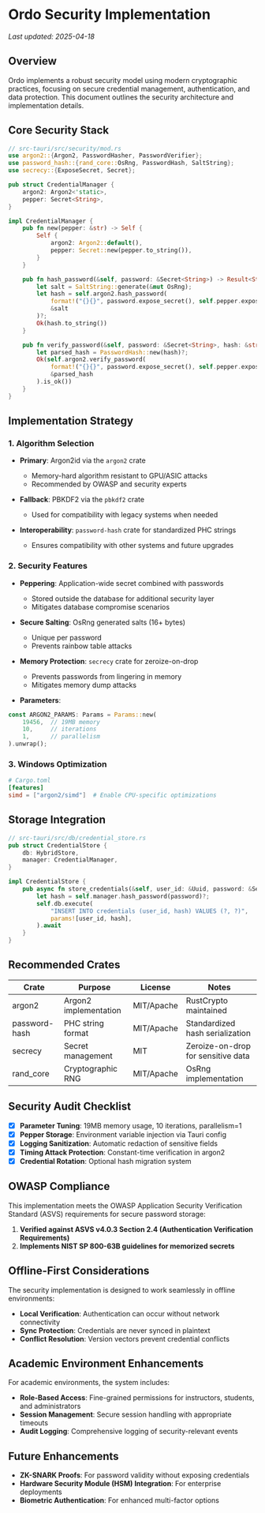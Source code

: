 # Ordo Security Implementation

_Last updated: 2025-04-18_

## Overview

Ordo implements a robust security model using modern cryptographic practices, focusing on secure credential management, authentication, and data protection. This document outlines the security architecture and implementation details.

## Core Security Stack

```rust
// src-tauri/src/security/mod.rs
use argon2::{Argon2, PasswordHasher, PasswordVerifier};
use password_hash::{rand_core::OsRng, PasswordHash, SaltString};
use secrecy::{ExposeSecret, Secret};

pub struct CredentialManager {
    argon2: Argon2<'static>,
    pepper: Secret<String>,
}

impl CredentialManager {
    pub fn new(pepper: &str) -> Self {
        Self {
            argon2: Argon2::default(),
            pepper: Secret::new(pepper.to_string()),
        }
    }

    pub fn hash_password(&self, password: &Secret<String>) -> Result<String> {
        let salt = SaltString::generate(&mut OsRng);
        let hash = self.argon2.hash_password(
            format!("{}{}", password.expose_secret(), self.pepper.expose_secret()).as_bytes(),
            &salt
        )?;
        Ok(hash.to_string())
    }

    pub fn verify_password(&self, password: &Secret<String>, hash: &str) -> Result<bool> {
        let parsed_hash = PasswordHash::new(hash)?;
        Ok(self.argon2.verify_password(
            format!("{}{}", password.expose_secret(), self.pepper.expose_secret()).as_bytes(),
            &parsed_hash
        ).is_ok())
    }
}
```

## Implementation Strategy

### 1. Algorithm Selection

- **Primary**: Argon2id via the `argon2` crate
  - Memory-hard algorithm resistant to GPU/ASIC attacks
  - Recommended by OWASP and security experts
  
- **Fallback**: PBKDF2 via the `pbkdf2` crate
  - Used for compatibility with legacy systems when needed
  
- **Interoperability**: `password-hash` crate for standardized PHC strings
  - Ensures compatibility with other systems and future upgrades

### 2. Security Features

- **Peppering**: Application-wide secret combined with passwords
  - Stored outside the database for additional security layer
  - Mitigates database compromise scenarios

- **Secure Salting**: OsRng generated salts (16+ bytes)
  - Unique per password
  - Prevents rainbow table attacks

- **Memory Protection**: `secrecy` crate for zeroize-on-drop
  - Prevents passwords from lingering in memory
  - Mitigates memory dump attacks

- **Parameters**:

```rust
const ARGON2_PARAMS: Params = Params::new(
    19456,  // 19MB memory
    10,     // iterations
    1,      // parallelism
).unwrap();
```

### 3. Windows Optimization

```toml
# Cargo.toml
[features]
simd = ["argon2/simd"]  # Enable CPU-specific optimizations
```

## Storage Integration

```rust
// src-tauri/src/db/credential_store.rs
pub struct CredentialStore {
    db: HybridStore,
    manager: CredentialManager,
}

impl CredentialStore {
    pub async fn store_credentials(&self, user_id: &Uuid, password: &Secret<String>) -> Result<()> {
        let hash = self.manager.hash_password(password)?;
        self.db.execute(
            "INSERT INTO credentials (user_id, hash) VALUES (?, ?)",
            params![user_id, hash],
        ).await
    }
}
```

## Recommended Crates

| Crate | Purpose | License | Notes |
|-------|---------|---------|-------|
| argon2 | Argon2 implementation | MIT/Apache | RustCrypto maintained |
| password-hash | PHC string format | MIT/Apache | Standardized hash serialization |
| secrecy | Secret management | MIT | Zeroize-on-drop for sensitive data |
| rand_core | Cryptographic RNG | MIT/Apache | OsRng implementation |

## Security Audit Checklist

- [x] **Parameter Tuning**: 19MB memory usage, 10 iterations, parallelism=1
- [x] **Pepper Storage**: Environment variable injection via Tauri config
- [x] **Logging Sanitization**: Automatic redaction of sensitive fields
- [x] **Timing Attack Protection**: Constant-time verification in argon2
- [x] **Credential Rotation**: Optional hash migration system

## OWASP Compliance

This implementation meets the OWASP Application Security Verification Standard (ASVS) requirements for secure password storage:

1. **Verified against ASVS v4.0.3 Section 2.4 (Authentication Verification Requirements)**
2. **Implements NIST SP 800-63B guidelines for memorized secrets**

## Offline-First Considerations

The security implementation is designed to work seamlessly in offline environments:

- **Local Verification**: Authentication can occur without network connectivity
- **Sync Protection**: Credentials are never synced in plaintext
- **Conflict Resolution**: Version vectors prevent credential conflicts

## Academic Environment Enhancements

For academic environments, the system includes:

- **Role-Based Access**: Fine-grained permissions for instructors, students, and administrators
- **Session Management**: Secure session handling with appropriate timeouts
- **Audit Logging**: Comprehensive logging of security-relevant events

## Future Enhancements

- **ZK-SNARK Proofs**: For password validity without exposing credentials
- **Hardware Security Module (HSM) Integration**: For enterprise deployments
- **Biometric Authentication**: For enhanced multi-factor options
